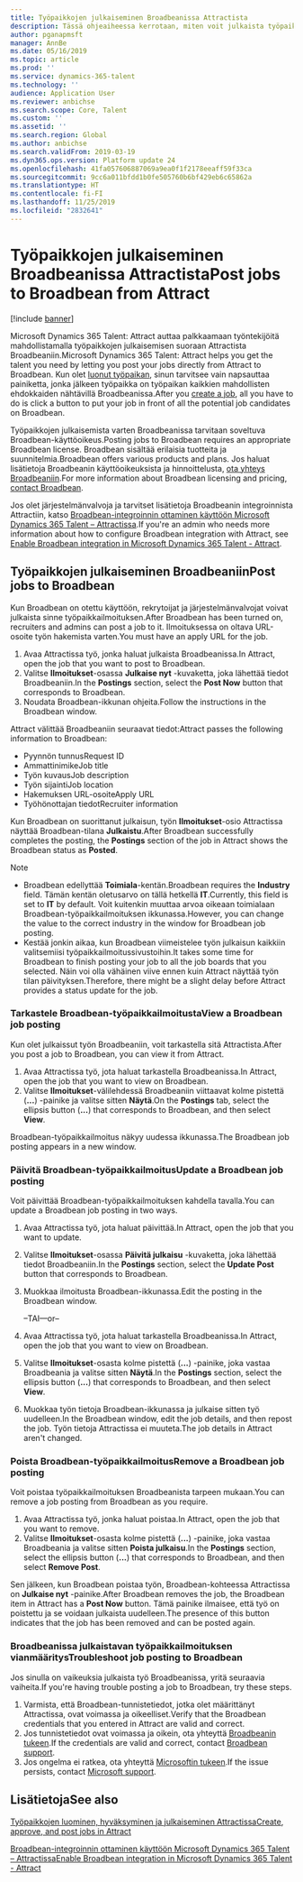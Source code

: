 ```yaml
---
title: Työpaikkojen julkaiseminen Broadbeanissa Attractista
description: Tässä ohjeaiheessa kerrotaan, miten voit julkaista työpaikkoja Dynamics 365 Talent – Attractista Broadbeaniin.
author: pganapmsft
manager: AnnBe
ms.date: 05/16/2019
ms.topic: article
ms.prod: ''
ms.service: dynamics-365-talent
ms.technology: ''
audience: Application User
ms.reviewer: anbichse
ms.search.scope: Core, Talent
ms.custom: ''
ms.assetid: ''
ms.search.region: Global
ms.author: anbichse
ms.search.validFrom: 2019-03-19
ms.dyn365.ops.version: Platform update 24
ms.openlocfilehash: 41fa057606887069a9ea0f1f2178eeaff59f33ca
ms.sourcegitcommit: 9cc6a011bfdd1b0fe505760b6bf429eb6c65862a
ms.translationtype: HT
ms.contentlocale: fi-FI
ms.lasthandoff: 11/25/2019
ms.locfileid: "2832641"
---
```

# <a name="post-jobs-to-broadbean-from-attract"></a><span data-ttu-id="9f4b7-103">Työpaikkojen julkaiseminen Broadbeanissa Attractista</span><span class="sxs-lookup"><span data-stu-id="9f4b7-103">Post jobs to Broadbean from Attract</span></span>

[!include [banner](includes/banner.md)]

<span data-ttu-id="9f4b7-104">Microsoft Dynamics 365 Talent: Attract auttaa palkkaamaan työntekijöitä mahdollistamalla työpaikkojen julkaisemisen suoraan Attractista Broadbeaniin.</span><span class="sxs-lookup"><span data-stu-id="9f4b7-104">Microsoft Dynamics 365 Talent: Attract helps you get the talent you need by letting you post your jobs directly from Attract to Broadbean.</span></span> <span data-ttu-id="9f4b7-105">Kun olet [luonut työpaikan](./creating-jobs-attract.md), sinun tarvitsee vain napsauttaa painiketta, jonka jälkeen työpaikka on työpaikan kaikkien mahdollisten ehdokkaiden nähtävillä Broadbeanissa.</span><span class="sxs-lookup"><span data-stu-id="9f4b7-105">After you [create a job](./creating-jobs-attract.md), all you have to do is click a button to put your job in front of all the potential job candidates on Broadbean.</span></span>

<span data-ttu-id="9f4b7-106">Työpaikkojen julkaisemista varten Broadbeanissa tarvitaan soveltuva Broadbean-käyttöoikeus.</span><span class="sxs-lookup"><span data-stu-id="9f4b7-106">Posting jobs to Broadbean requires an appropriate Broadbean license.</span></span> <span data-ttu-id="9f4b7-107">Broadbean sisältää erilaisia tuotteita ja suunnitelmia.</span><span class="sxs-lookup"><span data-stu-id="9f4b7-107">Broadbean offers various products and plans.</span></span> <span data-ttu-id="9f4b7-108">Jos haluat lisätietoja Broadbeanin käyttöoikeuksista ja hinnoittelusta, [ota yhteys Broadbeaniin](https://www.broadbean.com/contact-us/).</span><span class="sxs-lookup"><span data-stu-id="9f4b7-108">For more information about Broadbean licensing and pricing, [contact Broadbean](https://www.broadbean.com/contact-us/).</span></span>

<span data-ttu-id="9f4b7-109">Jos olet järjestelmänvalvoja ja tarvitset lisätietoja Broadbeanin integroinnista Attractiin, katso [Broadbean-integroinnin ottaminen käyttöön Microsoft Dynamics 365 Talent – Attractissa](./attract-admin-job-board-settings.md).</span><span class="sxs-lookup"><span data-stu-id="9f4b7-109">If you're an admin who needs more information about how to configure Broadbean integration with Attract, see [Enable Broadbean integration in Microsoft Dynamics 365 Talent - Attract](./attract-admin-job-board-settings.md).</span></span>

## <a name="post-jobs-to-broadbean"></a><span data-ttu-id="9f4b7-110">Työpaikkojen julkaiseminen Broadbeaniin</span><span class="sxs-lookup"><span data-stu-id="9f4b7-110">Post jobs to Broadbean</span></span>

<span data-ttu-id="9f4b7-111">Kun Broadbean on otettu käyttöön, rekrytoijat ja järjestelmänvalvojat voivat julkaista sinne työpaikkailmoituksen.</span><span class="sxs-lookup"><span data-stu-id="9f4b7-111">After Broadbean has been turned on, recruiters and admins can post a job to it.</span></span> <span data-ttu-id="9f4b7-112">Ilmoituksessa on oltava URL-osoite työn hakemista varten.</span><span class="sxs-lookup"><span data-stu-id="9f4b7-112">You must have an apply URL for the job.</span></span>

1. <span data-ttu-id="9f4b7-113">Avaa Attractissa työ, jonka haluat julkaista Broadbeanissa.</span><span class="sxs-lookup"><span data-stu-id="9f4b7-113">In Attract, open the job that you want to post to Broadbean.</span></span>
2. <span data-ttu-id="9f4b7-114">Valitse **Ilmoitukset**-osassa **Julkaise nyt** -kuvaketta, joka lähettää tiedot Broadbeaniin.</span><span class="sxs-lookup"><span data-stu-id="9f4b7-114">In the **Postings** section, select the **Post Now** button that corresponds to Broadbean.</span></span>
3. <span data-ttu-id="9f4b7-115">Noudata Broadbean-ikkunan ohjeita.</span><span class="sxs-lookup"><span data-stu-id="9f4b7-115">Follow the instructions in the Broadbean window.</span></span>

<span data-ttu-id="9f4b7-116">Attract välittää Broadbeaniin seuraavat tiedot:</span><span class="sxs-lookup"><span data-stu-id="9f4b7-116">Attract passes the following information to Broadbean:</span></span>

- <span data-ttu-id="9f4b7-117">Pyynnön tunnus</span><span class="sxs-lookup"><span data-stu-id="9f4b7-117">Request ID</span></span>
- <span data-ttu-id="9f4b7-118">Ammattinimike</span><span class="sxs-lookup"><span data-stu-id="9f4b7-118">Job title</span></span>
- <span data-ttu-id="9f4b7-119">Työn kuvaus</span><span class="sxs-lookup"><span data-stu-id="9f4b7-119">Job description</span></span>
- <span data-ttu-id="9f4b7-120">Työn sijainti</span><span class="sxs-lookup"><span data-stu-id="9f4b7-120">Job location</span></span>
- <span data-ttu-id="9f4b7-121">Hakemuksen URL-osoite</span><span class="sxs-lookup"><span data-stu-id="9f4b7-121">Apply URL</span></span>
- <span data-ttu-id="9f4b7-122">Työhönottajan tiedot</span><span class="sxs-lookup"><span data-stu-id="9f4b7-122">Recruiter information</span></span>

<span data-ttu-id="9f4b7-123">Kun Broadbean on suorittanut julkaisun, työn **Ilmoitukset**-osio Attractissa näyttää Broadbean-tilana **Julkaistu**.</span><span class="sxs-lookup"><span data-stu-id="9f4b7-123">After Broadbean successfully completes the posting, the **Postings** section of the job in Attract shows the Broadbean status as **Posted**.</span></span>

> [!NOTE]
> - <span data-ttu-id="9f4b7-124">Broadbean edellyttää **Toimiala**-kentän.</span><span class="sxs-lookup"><span data-stu-id="9f4b7-124">Broadbean requires the **Industry** field.</span></span> <span data-ttu-id="9f4b7-125">Tämän kentän oletusarvo on tällä hetkellä **IT**.</span><span class="sxs-lookup"><span data-stu-id="9f4b7-125">Currently, this field is set to **IT** by default.</span></span> <span data-ttu-id="9f4b7-126">Voit kuitenkin muuttaa arvoa oikeaan toimialaan Broadbean-työpaikkailmoituksen ikkunassa.</span><span class="sxs-lookup"><span data-stu-id="9f4b7-126">However, you can change the value to the correct industry in the window for Broadbean job posting.</span></span>
> - <span data-ttu-id="9f4b7-127">Kestää jonkin aikaa, kun Broadbean viimeistelee työn julkaisun kaikkiin valitsemiisi työpaikkailmoitussivustoihin.</span><span class="sxs-lookup"><span data-stu-id="9f4b7-127">It takes some time for Broadbean to finish posting your job to all the job boards that you selected.</span></span> <span data-ttu-id="9f4b7-128">Näin voi olla vähäinen viive ennen kuin Attract näyttää työn tilan päivityksen.</span><span class="sxs-lookup"><span data-stu-id="9f4b7-128">Therefore, there might be a slight delay before Attract provides a status update for the job.</span></span>

### <a name="view-a-broadbean-job-posting"></a><span data-ttu-id="9f4b7-129">Tarkastele Broadbean-työpaikkailmoitusta</span><span class="sxs-lookup"><span data-stu-id="9f4b7-129">View a Broadbean job posting</span></span>

<span data-ttu-id="9f4b7-130">Kun olet julkaissut työn Broadbeaniin, voit tarkastella sitä Attractista.</span><span class="sxs-lookup"><span data-stu-id="9f4b7-130">After you post a job to Broadbean, you can view it from Attract.</span></span>

1. <span data-ttu-id="9f4b7-131">Avaa Attractissa työ, jota haluat tarkastella Broadbeanissa.</span><span class="sxs-lookup"><span data-stu-id="9f4b7-131">In Attract, open the job that you want to view on Broadbean.</span></span>
2. <span data-ttu-id="9f4b7-132">Valitse **Ilmoitukset**-välilehdessä Broadbeaniin viittaavat kolme pistettä (**...**) -painike ja valitse sitten **Näytä**.</span><span class="sxs-lookup"><span data-stu-id="9f4b7-132">On the **Postings** tab, select the ellipsis button (**...**) that corresponds to Broadbean, and then select **View**.</span></span>

<span data-ttu-id="9f4b7-133">Broadbean-työpaikkailmoitus näkyy uudessa ikkunassa.</span><span class="sxs-lookup"><span data-stu-id="9f4b7-133">The Broadbean job posting appears in a new window.</span></span>

### <a name="update-a-broadbean-job-posting"></a><span data-ttu-id="9f4b7-134">Päivitä Broadbean-työpaikkailmoitus</span><span class="sxs-lookup"><span data-stu-id="9f4b7-134">Update a Broadbean job posting</span></span>

<span data-ttu-id="9f4b7-135">Voit päivittää Broadbean-työpaikkailmoituksen kahdella tavalla.</span><span class="sxs-lookup"><span data-stu-id="9f4b7-135">You can update a Broadbean job posting in two ways.</span></span>

1. <span data-ttu-id="9f4b7-136">Avaa Attractissa työ, jota haluat päivittää.</span><span class="sxs-lookup"><span data-stu-id="9f4b7-136">In Attract, open the job that you want to update.</span></span>
2. <span data-ttu-id="9f4b7-137">Valitse **Ilmoitukset**-osassa **Päivitä julkaisu** -kuvaketta, joka lähettää tiedot Broadbeaniin.</span><span class="sxs-lookup"><span data-stu-id="9f4b7-137">In the **Postings** section, select the **Update Post** button that corresponds to Broadbean.</span></span>
3. <span data-ttu-id="9f4b7-138">Muokkaa ilmoitusta Broadbean-ikkunassa.</span><span class="sxs-lookup"><span data-stu-id="9f4b7-138">Edit the posting in the Broadbean window.</span></span>

    <span data-ttu-id="9f4b7-139">–TAI–</span><span class="sxs-lookup"><span data-stu-id="9f4b7-139">–or–</span></span>

1. <span data-ttu-id="9f4b7-140">Avaa Attractissa työ, jota haluat tarkastella Broadbeanissa.</span><span class="sxs-lookup"><span data-stu-id="9f4b7-140">In Attract, open the job that you want to view on Broadbean.</span></span>
2. <span data-ttu-id="9f4b7-141">Valitse **Ilmoitukset**-osasta kolme pistettä (**...**) -painike, joka vastaa Broadbeania ja valitse sitten **Näytä**.</span><span class="sxs-lookup"><span data-stu-id="9f4b7-141">In the **Postings** section, select the ellipsis button (**...**) that corresponds to Broadbean, and then select **View**.</span></span>
3. <span data-ttu-id="9f4b7-142">Muokkaa työn tietoja Broadbean-ikkunassa ja julkaise sitten työ uudelleen.</span><span class="sxs-lookup"><span data-stu-id="9f4b7-142">In the Broadbean window, edit the job details, and then repost the job.</span></span> <span data-ttu-id="9f4b7-143">Työn tietoja Attractissa ei muuteta.</span><span class="sxs-lookup"><span data-stu-id="9f4b7-143">The job details in Attract aren't changed.</span></span>

### <a name="remove-a-broadbean-job-posting"></a><span data-ttu-id="9f4b7-144">Poista Broadbean-työpaikkailmoitus</span><span class="sxs-lookup"><span data-stu-id="9f4b7-144">Remove a Broadbean job posting</span></span>

<span data-ttu-id="9f4b7-145">Voit poistaa työpaikkailmoituksen Broadbeanista tarpeen mukaan.</span><span class="sxs-lookup"><span data-stu-id="9f4b7-145">You can remove a job posting from Broadbean as you require.</span></span>

1. <span data-ttu-id="9f4b7-146">Avaa Attractissa työ, jonka haluat poistaa.</span><span class="sxs-lookup"><span data-stu-id="9f4b7-146">In Attract, open the job that you want to remove.</span></span>
2. <span data-ttu-id="9f4b7-147">Valitse **Ilmoitukset**-osasta kolme pistettä (**...**) -painike, joka vastaa Broadbeania ja valitse sitten **Poista julkaisu**.</span><span class="sxs-lookup"><span data-stu-id="9f4b7-147">In the **Postings** section, select the ellipsis button (**...**) that corresponds to Broadbean, and then select **Remove Post**.</span></span>

<span data-ttu-id="9f4b7-148">Sen jälkeen, kun Broadbean poistaa työn, Broadbean-kohteessa Attractissa on **Julkaise nyt** -painike.</span><span class="sxs-lookup"><span data-stu-id="9f4b7-148">After Broadbean removes the job, the Broadbean item in Attract has a **Post Now** button.</span></span> <span data-ttu-id="9f4b7-149">Tämä painike ilmaisee, että työ on poistettu ja se voidaan julkaista uudelleen.</span><span class="sxs-lookup"><span data-stu-id="9f4b7-149">The presence of this button indicates that the job has been removed and can be posted again.</span></span>

### <a name="troubleshoot-job-posting-to-broadbean"></a><span data-ttu-id="9f4b7-150">Broadbeanissa julkaistavan työpaikkailmoituksen vianmääritys</span><span class="sxs-lookup"><span data-stu-id="9f4b7-150">Troubleshoot job posting to Broadbean</span></span>

<span data-ttu-id="9f4b7-151">Jos sinulla on vaikeuksia julkaista työ Broadbeanissa, yritä seuraavia vaiheita.</span><span class="sxs-lookup"><span data-stu-id="9f4b7-151">If you're having trouble posting a job to Broadbean, try these steps.</span></span>

1. <span data-ttu-id="9f4b7-152">Varmista, että Broadbean-tunnistetiedot, jotka olet määrittänyt Attractissa, ovat voimassa ja oikeelliset.</span><span class="sxs-lookup"><span data-stu-id="9f4b7-152">Verify that the Broadbean credentials that you entered in Attract are valid and correct.</span></span>
2. <span data-ttu-id="9f4b7-153">Jos tunnistetiedot ovat voimassa ja oikein, ota yhteyttä [Broadbeanin tukeen](https://www.broadbean.com/resources/support/).</span><span class="sxs-lookup"><span data-stu-id="9f4b7-153">If the credentials are valid and correct, contact [Broadbean support](https://www.broadbean.com/resources/support/).</span></span>
3. <span data-ttu-id="9f4b7-154">Jos ongelma ei ratkea, ota yhteyttä [Microsoftin tukeen](./talent-support.md).</span><span class="sxs-lookup"><span data-stu-id="9f4b7-154">If the issue persists, contact [Microsoft support](./talent-support.md).</span></span>

## <a name="see-also"></a><span data-ttu-id="9f4b7-155">Lisätietoja</span><span class="sxs-lookup"><span data-stu-id="9f4b7-155">See also</span></span>

[<span data-ttu-id="9f4b7-156">Työpaikkojen luominen, hyväksyminen ja julkaiseminen Attractissa</span><span class="sxs-lookup"><span data-stu-id="9f4b7-156">Create, approve, and post jobs in Attract</span></span>](./creating-jobs-attract.md)

[<span data-ttu-id="9f4b7-157">Broadbean-integroinnin ottaminen käyttöön Microsoft Dynamics 365 Talent – Attractissa</span><span class="sxs-lookup"><span data-stu-id="9f4b7-157">Enable Broadbean integration in Microsoft Dynamics 365 Talent - Attract</span></span>](./attract-admin-job-board-settings.md)
